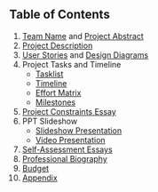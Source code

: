 ## Table of Contents

1. [Team Name](./Assignments/ProjectDescription.md#team-mas) and [Project Abstract](Assignments/ProjectDescription.md#project-abstract)
2. [Project Description](./Assignments/ProjectDescription.md)
3. [User Stories](./Assignments/UserStories.md) and [Design Diagrams](./Assignments/DesignDiagrams.png)
4. Project Tasks and Timeline
   - [Tasklist](./Assignments/Tasklist.md)
   - [Timeline](./Assignments/Timeline.md)
   - [Effort Matrix](./Assignments/EffortMatrix.md)
   - [Milestones](./Assignments/Milestones.md)
5. [Project Constraints Essay](./Assignments/ConstraintEssay.md)
6. PPT Slideshow
   - [Slideshow Presentation](https://docs.google.com/presentation/d/1ZBldV09KKXtZKmlrtVlD1dJ7swgTL1zr52As7RX5550/edit?usp=sharing)
   - [Video Presentation](https://drive.google.com/file/d/1ao9joiJdQgOrXal4c2PzPt5Cv5UFnB42/view?usp=sharing)
7. [Self-Assessment Essays](...)
8. [Professional Biography](./Assignments/MichaelStephensBio.md)
9. [Budget](...)
10. [Appendix](...)
